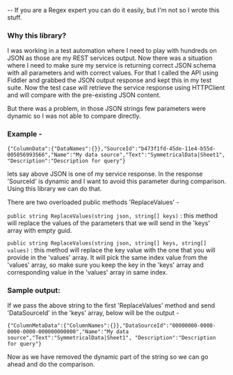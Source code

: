 -- If you are a Regex expert you can do it easily, but I'm not so I wrote this stuff.

### Why this library?
I was working in a test automation where I need to play with hundreds on JSON as those are my REST services output. Now there was a situation where I need to make sure my service is returning correct JSON schema with all parameters and with correct values. For that I called the API using Fiddler and grabbed the JSON output response and kept this in my test suite. Now the test case will retrieve the service response using HTTPClient and will compare with the pre-existing JSON content. 

But there was a problem, in those JSON strings few parameters were dynamic so I was not able to compare directly.

### Example -

`{"ColumnData":{"DataNames":{}},"SourceId":"b473f1fd-45de-11e4-b55d-005056993566","Name":"My data source","Text":"SymmetricalData|Sheet1", "Description":"Description for query"}`

lets say above JSON is one of my service response. In the response 'SourceId' is dynamic and I want to avoid this parameter during comparison. Using this library we can do that.

There are two overloaded public methods 'ReplaceValues' -

`public string ReplaceValues(string json, string[] keys)` : this method will replace the values of the parameters that we will send in the 'keys' array with empty guid.

`public string ReplaceValues(string json, string[] keys, string[] values)` : this method will replace the key value with the one that you will provide in the 'values' array. It will pick the same index value from the 'values' array, so make sure you keep the key in the 'keys' array and corresponding value in the 'values' array in same index.

### Sample output:
If we pass the above string to the first 'ReplaceValues' method and send 'DataSourceId' in the 'keys' array, below will be the output -

`{"ColumnMetaData":{"ColumnNames":{}},"DataSourceId":"00000000-0000-0000-0000-000000000000","Name":"My data source","Text":"SymmetricalData|Sheet1", "Description":"Description for query"}`

Now as we have removed the dynamic part of the string so we can go ahead and do the comparison.


